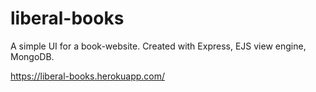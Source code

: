 # liberal-books
A simple UI for a book-website. Created with Express, EJS view engine, MongoDB.

https://liberal-books.herokuapp.com/
